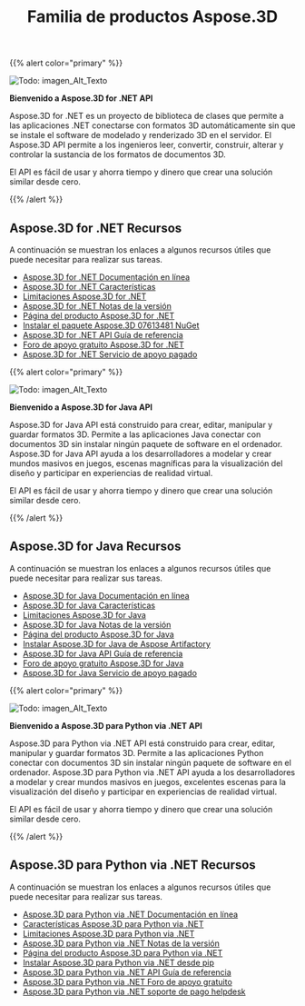 ﻿---
title: Familia de productos Aspose.3D
type: docs
description: Las API Aspose.3D permiten a los programadores conectar sus aplicaciones con formatos 3D automáticamente sin que se instale el software de modelado y renderizado 3D en el servidor. Las API Aspose.3D facilitan a los ingenieros leer, convertir, construir, alterar y controlar la sustancia de los formatos de documentos 3D.
weight: 10
url: /es/
---
{{% alert color="primary" %}} 

![Todo: imagen_Alt_Texto](home_1.png)

**Bienvenido a Aspose.3D for .NET API**

Aspose.3D for .NET es un proyecto de biblioteca de clases que permite a las aplicaciones .NET conectarse con formatos 3D automáticamente sin que se instale el software de modelado y renderizado 3D en el servidor. El Aspose.3D API permite a los ingenieros leer, convertir, construir, alterar y controlar la sustancia de los formatos de documentos 3D.

El API es fácil de usar y ahorra tiempo y dinero que crear una solución similar desde cero.

{{% /alert %}} 
## **Aspose.3D for .NET Recursos**
A continuación se muestran los enlaces a algunos recursos útiles que puede necesitar para realizar sus tareas.

- [Aspose.3D for .NET Documentación en línea](/3d/es/net/)
- [Aspose.3D for .NET Características](/3d/es/net/)
- [Limitaciones Aspose.3D for .NET](/3d/es/net/installation/#SystemRequirements)
- [Aspose.3D for .NET Notas de la versión](/3d/es/net/release-notes/)
- [Página del producto Aspose.3D for .NET](https://products.aspose.com/3d/net/)
- [Instalar el paquete Aspose.3D 07613481 NuGet](https://www.nuget.org/packages/Aspose.3D/)
- [Aspose.3D for .NET API Guía de referencia](https://reference.aspose.com/3d/net)
- [Foro de apoyo gratuito Aspose.3D for .NET](https://forum.aspose.com/c/3d/18)
- [Aspose.3D for .NET Servicio de apoyo pagado](https://helpdesk.aspose.com/)

{{% alert color="primary" %}} 

![Todo: imagen_Alt_Texto](home_2.png)

**Bienvenido a Aspose.3D for Java API**

Aspose.3D for Java API está construido para crear, editar, manipular y guardar formatos 3D. Permite a las aplicaciones Java conectar con documentos 3D sin instalar ningún paquete de software en el ordenador. Aspose.3D for Java API ayuda a los desarrolladores a modelar y crear mundos masivos en juegos, escenas magníficas para la visualización del diseño y participar en experiencias de realidad virtual.

El API es fácil de usar y ahorra tiempo y dinero que crear una solución similar desde cero.

{{% /alert %}} 


## **Aspose.3D for Java Recursos**
A continuación se muestran los enlaces a algunos recursos útiles que puede necesitar para realizar sus tareas.

- [Aspose.3D for Java Documentación en línea](/3d/es/java/)
- [Aspose.3D for Java Características](/3d/es/java/product-overview/#rich-features)
- [Limitaciones Aspose.3D for Java](/3d/es/java/installation#SystemRequirements)
- [Aspose.3D for Java Notas de la versión](/3d/es/java/release-notes/)
- [Página del producto Aspose.3D for Java](https://products.aspose.com/3d/java)
- [Instalar Aspose.3D for Java de Aspose Artifactory](/3d/es/java/installation)
- [Aspose.3D for Java API Guía de referencia](https://reference.aspose.com/3d/java)
- [Foro de apoyo gratuito Aspose.3D for Java](https://forum.aspose.com/c/3d)
- [Aspose.3D for Java Servicio de apoyo pagado](https://helpdesk.aspose.com/)




{{% alert color="primary" %}} 

![Todo: imagen_Alt_Texto](/3d/es/python-net/home_1.png)

**Bienvenido a Aspose.3D para Python via .NET API**

Aspose.3D para Python via .NET API está construido para crear, editar, manipular y guardar formatos 3D. Permite a las aplicaciones Python conectar con documentos 3D sin instalar ningún paquete de software en el ordenador. Aspose.3D para Python via .NET API ayuda a los desarrolladores a modelar y crear mundos masivos en juegos, excelentes escenas para la visualización del diseño y participar en experiencias de realidad virtual.

El API es fácil de usar y ahorra tiempo y dinero que crear una solución similar desde cero.

{{% /alert %}} 


## **Aspose.3D para Python via .NET Recursos**
A continuación se muestran los enlaces a algunos recursos útiles que puede necesitar para realizar sus tareas.

- [Aspose.3D para Python via .NET Documentación en línea](/3d/es/python-net/)
- [Características Aspose.3D para Python via .NET](/3d/es/python-net/product-overview/#rich-features)
- [Limitaciones Aspose.3D para Python via .NET](/3d/es/python-net/installation#SystemRequirements)
- [Aspose.3D para Python via .NET Notas de la versión](/3d/es/python-net/release-notes/)
- [Página del producto Aspose.3D para Python via .NET](https://products.aspose.com/3d/python-net)
- [Instalar Aspose.3D para Python via .NET desde pip](/3d/es/python-net/installation)
- [Aspose.3D para Python via .NET API Guía de referencia](https://reference.aspose.com/3d/python-net)
- [Aspose.3D para Python via .NET Foro de apoyo gratuito](https://forum.aspose.com/c/3d)
- [Aspose.3D para Python via .NET soporte de pago helpdesk](https://helpdesk.aspose.com/)




